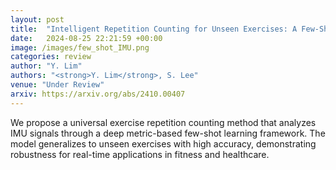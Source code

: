 ```yaml
---
layout: post
title:  "Intelligent Repetition Counting for Unseen Exercises: A Few-Shot Learning Approach with Sensor Signals"
date:   2024-08-25 22:21:59 +00:00
image: /images/few_shot_IMU.png
categories: review
author: "Y. Lim"
authors: "<strong>Y. Lim</strong>, S. Lee"
venue: "Under Review"
arxiv: https://arxiv.org/abs/2410.00407
---
```

We propose a universal exercise repetition counting method that analyzes IMU signals through a deep metric-based few-shot learning framework. The model generalizes to unseen exercises with high accuracy, demonstrating robustness for real-time applications in fitness and healthcare.